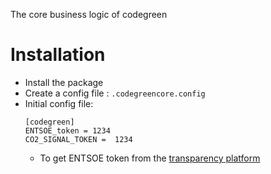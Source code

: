 The core business logic of codegreen



# Installation 

- Install the package
- Create a config file : `.codegreencore.config`
- Initial config file:
  ```
  [codegreen]
  ENTSOE_token = 1234
  CO2_SIGNAL_TOKEN =  1234
  ```
  - To get ENTSOE token from the [transparency platform](https://transparency.entsoe.eu/dashboard/show)

